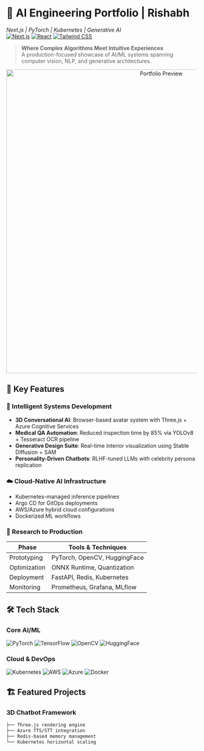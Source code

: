 # 🧠 AI Engineering Portfolio | Rishabh  
*Next.js | PyTorch | Kubernetes | Generative AI*  
[![Next.js](https://img.shields.io/badge/Next.js-13.1.6-000000?style=flat&logo=next.js)](https://nextjs.org/)
[![React](https://img.shields.io/badge/React-18.2.0-61DAFB?logo=react)](https://react.dev/)
[![Tailwind CSS](https://img.shields.io/badge/Tailwind_CSS-3.3.3-06B6D4?logo=tailwind-css)](https://tailwindcss.com/)

> **Where Complex Algorithms Meet Intuitive Experiences**  
> A production-focused showcase of AI/ML systems spanning computer vision, NLP, and generative architectures.

<div align="center">
  <img src="public/ai-portfolio-preview.gif" alt="Portfolio Preview" width="800">
</div>

## 🚀 Key Features

### 🤖 Intelligent Systems Development
- **3D Conversational AI**: Browser-based avatar system with Three.js + Azure Cognitive Services
- **Medical QA Automation**: Reduced inspection time by 85% via YOLOv8 + Tesseract OCR pipeline
- **Generative Design Suite**: Real-time interior visualization using Stable Diffusion + SAM
- **Personality-Driven Chatbots**: RLHF-tuned LLMs with celebrity persona replication

### ☁️ Cloud-Native AI Infrastructure
- Kubernetes-managed inference pipelines
- Argo CD for GitOps deployments
- AWS/Azure hybrid cloud configurations
- Dockerized ML workflows

### 🔬 Research to Production
| Phase          | Tools & Techniques                 |
|----------------|------------------------------------|
| Prototyping    | PyTorch, OpenCV, HuggingFace       |
| Optimization   | ONNX Runtime, Quantization         |
| Deployment     | FastAPI, Redis, Kubernetes         |
| Monitoring     | Prometheus, Grafana, MLflow        |

## 🛠️ Tech Stack

### Core AI/ML
<p align="left">
  <img src="https://img.shields.io/badge/PyTorch-2.0-EE4C2C?logo=pytorch" alt="PyTorch">
  <img src="https://img.shields.io/badge/TensorFlow-2.12-FF6F00?logo=tensorflow" alt="TensorFlow">
  <img src="https://img.shields.io/badge/OpenCV-4.7-5C3EE8?logo=opencv" alt="OpenCV">
  <img src="https://img.shields.io/badge/HuggingFace-Transformers-FFD21F?logo=huggingface" alt="HuggingFace">
</p>

### Cloud & DevOps
<p align="left">
  <img src="https://img.shields.io/badge/Kubernetes-1.27-326CE5?logo=kubernetes" alt="Kubernetes">
  <img src="https://img.shields.io/badge/AWS-EC2-FF9900?logo=amazon-aws" alt="AWS">
  <img src="https://img.shields.io/badge/Azure-Cognitive_Services-0089D6?logo=microsoft-azure" alt="Azure">
  <img src="https://img.shields.io/badge/Docker-24.0-2496ED?logo=docker" alt="Docker">
</p>

## 🏗️ Featured Projects

### 3D Chatbot Framework
```bash
├── Three.js rendering engine
├── Azure TTS/STT integration
├── Redis-based memory management
└── Kubernetes horizontal scaling